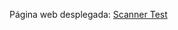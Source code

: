 Página web desplegada: [Scanner Test][Scanner Test]

[Scanner Test]: https://iamdanihdz.github.io/pruebaEscanerExtintores/
